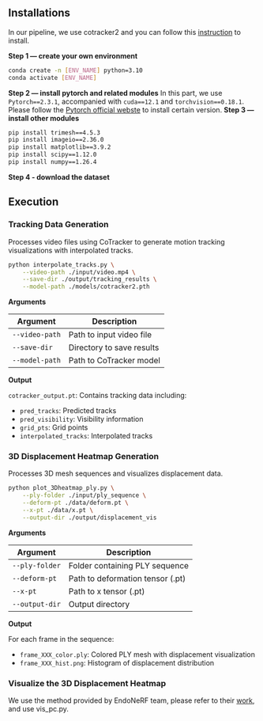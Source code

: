 ## Installations

In our pipeline, we use cotracker2 and you can follow this [instruction](https://github.com/facebookresearch/co-tracker/tree/8d364031971f6b3efec945dd15c468a183e58212) to install.

**Step 1 — create your own environment**
```bash
conda create -n [ENV_NAME] python=3.10
conda activate [ENV_NAME]
```

**Step 2 — install pytorch and related modules**
In this part, we use `Pytorch==2.3.1`, accompanied with `cuda==12.1` and `torchvision==0.18.1`. Please follow the [Pytorch official webste](https://pytorch.org/get-started/previous-versions/) to install certain version.
**Step 3 — install other modules**

```bash
pip install trimesh==4.5.3
pip install imageio==2.36.0
pip install matplotlib==3.9.2
pip install scipy==1.12.0 
pip install numpy==1.26.4
```

**Step 4 - download the dataset**



## Execution

### Tracking Data Generation

Processes video files using CoTracker to generate motion tracking visualizations with interpolated tracks.
```bash
python interpolate_tracks.py \
    --video-path ./input/video.mp4 \
    --save-dir ./output/tracking_results \
    --model-path ./models/cotracker2.pth
```

**Arguments**

| Argument | Description | 
|----------|-------------|
| `--video-path` | Path to input video file | 
| `--save-dir` | Directory to save results | 
| `--model-path` | Path to CoTracker model |

**Output**

`cotracker_output.pt`: Contains tracking data including:

- `pred_tracks`: Predicted tracks
- `pred_visibility`: Visibility information
- `grid_pts`: Grid points
- `interpolated_tracks`: Interpolated tracks

### 3D Displacement Heatmap Generation

Processes 3D mesh sequences and visualizes displacement data.

```bash
python plot_3Dheatmap_ply.py \
    --ply-folder ./input/ply_sequence \
    --deform-pt ./data/deform.pt \
    --x-pt ./data/x.pt \
    --output-dir ./output/displacement_vis
```

**Arguments**

| Argument | Description |
|----------|-------------|
| `--ply-folder` | Folder containing PLY sequence |
| `--deform-pt` | Path to deformation tensor (.pt) | 
| `--x-pt` | Path to x tensor (.pt) | 
| `--output-dir` | Output directory |

**Output**

For each frame in the sequence:

- `frame_XXX_color.ply`: Colored PLY mesh with displacement visualization
- `frame_XXX_hist.png`: Histogram of displacement distribution

### Visualize the 3D Displacement Heatmap

We use the method provided by EndoNeRF team, please refer to their [work](https://github.com/med-air/EndoNeRF), and use vis_pc.py.
